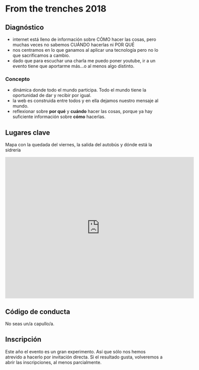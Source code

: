 # From the trenches 2018

## Diagnóstico
- internet está lleno de información sobre CÓMO hacer las cosas, pero muchas veces no sabemos CUÁNDO hacerlas ni POR QUÉ
- nos centramos en lo que ganamos al aplicar una tecnología pero no lo que sacrificamos a cambio.
- dado que para escuchar una charla me puedo poner youtube, ir a un evento tiene que aportarme más...o al menos algo distinto.

### Concepto
- dinámica donde todo el mundo participa. Todo el mundo tiene la oportunidad de dar y recibir por igual.
- la web es construida entre todos y en ella dejamos nuestro mensaje al mundo.
- reflexionar sobre **por qué** y **cuándo** hacer las cosas, porque ya hay suficiente información sobre **cómo** hacerlas.

## Lugares clave
Mapa con la quedada del viernes, la salida del autobús y dónde está la sidrería
<iframe src="https://www.google.com/maps/embed?pb=!1m18!1m12!1m3!1d46453.32859655072!2d-2.0089882000241124!3d43.30728728211763!2m3!1f0!2f0!3f0!3m2!1i1024!2i768!4f13.1!3m3!1m2!1s0xd51affe3b68fe15%3A0xe43ec55994864649!2zU2FuIFNlYmFzdGnDoW4sIEd1aXDDunpjb2E!5e0!3m2!1ses!2ses!4v1521275038557" width="600" height="450" frameborder="0" style="border:0" allowfullscreen></iframe>

## Código de conducta
No seas un/a capullo/a.

## Inscripción
Este año el evento es un gran experimento. Así que sólo nos hemos atrevido a hacerlo por invitación directa. Si el resultado gusta, volveremos a abrir las inscripciones, al menos parcialmente. 